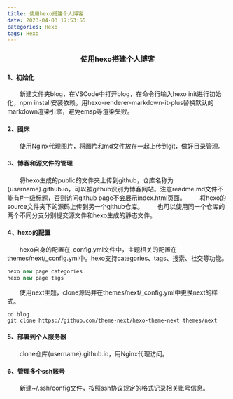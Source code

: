 ```yaml
---
title: 使用hexo搭建个人博客
date: 2023-04-03 17:53:55
categories: Hexo
tags: Hexo
---
```


### <center>使用hexo搭建个人博客</center>

#### 1、初始化

&emsp;&emsp;新建文件夹blog，在VSCode中打开blog，在命令行输入hexo init进行初始化，npm install安装依赖。用hexo-renderer-markdown-it-plus替换默认的markdown渲染引擎，避免emsp等渲染失败。

#### 2、图床

&emsp;&emsp;使用Nginx代理图片，将图片和md文件放在一起上传到git，做好目录管理。

#### 3、博客和源文件的管理

&emsp;&emsp;将hexo生成的public的文件夹上传到github，仓库名称为{username}.github.io，可以被github识别为博客网站。注意readme.md文件不能有#一级标题，否则访问github page不会展示index.html页面。
&emsp;&emsp;将hexo的source文件夹下的源码上传到另一个github仓库。
&emsp;&emsp;也可以使用同一个仓库的两个不同分支分别提交源文件和hexo生成的静态文件。

#### 4、hexo的配置

&emsp;&emsp;hexo自身的配置在_config.yml文件中，主题相关的配置在themes/next/_config.yml中。hexo支持categories、tags、搜索、社交等功能。

```js
hexo new page categories
hexo new page tags
```

&emsp;&emsp;使用next主题，clone源码并在themes/next/_config.yml中更换next的样式。

```shell
cd blog
git clone https://github.com/theme-next/hexo-theme-next themes/next
```

#### 5、部署到个人服务器

&emsp;&emsp;clone仓库{username}.github.io，用Nginx代理访问。

#### 6、管理多个ssh账号

&emsp;&emsp;新建~/.ssh/config文件，按照ssh协议规定的格式记录相关账号信息。
